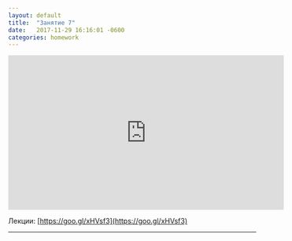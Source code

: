 ```yaml
---
layout: default
title:  "Занятие 7"
date:   2017-11-29 16:16:01 -0600
categories: homework
---
```

<center><div class="video-container"><iframe width="560" height="315" src="https://www.youtube.com/embed/K0Kc1lxYH44" frameborder="0" allowfullscreen></iframe></div></center>  
  
Лекции: [https://goo.gl/xHVsf3](https://goo.gl/xHVsf3)

----------------------------
